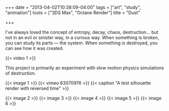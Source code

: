 +++
date = "2013-04-02T10:38:09-04:00"
tags = ["art", "study", "animation"]
tools = ["3DS Max", "Octane Render"]
title = "Dust"

+++

I've always loved the concept of entropy, decay, chaos, destruction... but not in an evil or sinister way, in a curious way. When something is broken, you can study its parts — the system. When something is destroyed, you can see how it was created.

{{< video 1 >}}

This project is primarily an experiment with slow motion physics simulations of destruction.

{{< image 1 >}}
{{< vimeo 63070976 >}}
{{< caption "A test silhouette render with reversed time" >}}

{{< image 2 >}}
{{< image 3 >}}
{{< image 4 >}}
{{< image 5 >}}
{{< image 6 >}}
